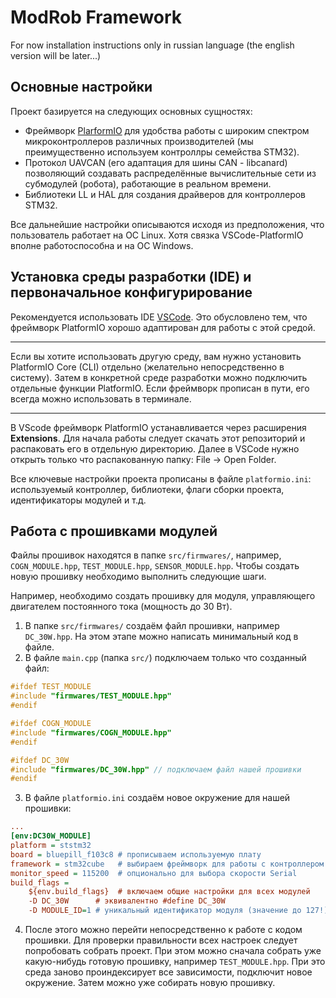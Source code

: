 # ModRob Framework
For now installation instructions only in russian language (the english version will be later...)
## Основные настройки
Проект базируется на следующих основных сущностях:
  * Фреймворк [PlarformIO](https://platformio.org/) для удобства работы с широким спектром микроконтроллеров различных производителей (мы преимущественно используем контроллры семейства STM32).
  * Протокол UAVCAN (его адаптация для шины CAN - libcanard) позволяющий создавать распределённые вычислительные сети из субмодулей (робота), работающие в реальном времени.
  * Библиотеки LL и HAL для создания драйверов для контроллеров STM32.

Все дальнейшие настройки описываются исходя из предположения, что пользователь работает на ОС Linux. Хотя связка VSCode-PlatformIO вполне работоспособна и на ОС Windows. 
## Установка среды разработки (IDE) и первоначальное конфигурирование
Рекомендуется использовать IDE [VSCode](https://code.visualstudio.com/). Это обусловлено тем, что фреймворк PlatformIO хорошо адаптирован для работы с этой средой.
___
Если вы хотите использовать другую среду, вам нужно установить PlatformIO Core (CLI) отдельно (желательно непосредственно в систему). Затем в конкретной среде разработки можно подключить отдельные функции PlatformIO. Если фреймворк прописан в пути, его всегда можно использовать в терминале. 
___

В VScode фреймворк PlatformIO устанавливается через расширения **Extensions**. 
Для начала работы следует скачать этот репозиторий и распаковать его в отдельную директорию. Далее в VSCode нужно открыть только что распакованную папку: File -> Open Folder. 

Все ключевые настройки проекта прописаны в файле `platformio.ini`: используемый контроллер, библиотеки, флаги сборки проекта, идентификаторы модулей и т.д.
## Работа с прошивками модулей
Файлы прошивок находятся в папке `src/firmwares/`, например, `COGN_MODULE.hpp`, `TEST_MODULE.hpp`, `SENSOR_MODULE.hpp`. Чтобы создать новую прошивку необходимо выполнить следующие шаги.

Например, необходимо создать прошивку для модуля, управляющего двигателем постоянного тока (мощность до 30 Вт).
1. В папке `src/firmwares/` создаём файл прошивки, например `DC_30W.hpp`. На этом этапе можно написать минимальный код в файле.
2. В файле `main.cpp` (папка `src/`) подключаем только что созданный файл:
```cpp
#ifdef TEST_MODULE
#include "firmwares/TEST_MODULE.hpp"
#endif

#ifdef COGN_MODULE
#include "firmwares/COGN_MODULE.hpp"
#endif

#ifdef DC_30W
#include "firmwares/DC_30W.hpp" // подключаем файл нашей прошивки
#endif
```
3. В файле `platformio.ini` создаём новое окружение для нашей прошивки:
```ini
...
[env:DC30W_MODULE]
platform = ststm32
board = bluepill_f103c8 # прописываем используемую плату
framework = stm32cube   # выбираем фреймворк для работы с контроллером
monitor_speed = 115200  # опционально для выбора скорости Serial
build_flags =
    ${env.build_flags}  # включаем общие настройки для всех модулей
    -D DC_30W      # эквивалентно #define DC_30W
	-D MODULE_ID=1 # уникальный идентификатор модуля (значение до 127!)

```
4. После этого можно перейти непосредственно к работе с кодом прошивки. Для проверки правильности всех настроек следует попробовать собрать проект. При этом можно сначала собрать уже какую-нибудь готовую прошивку, например `TEST_MODULE.hpp`. При это среда заново проиндексирует все зависимости, подключит новое окружение. Затем можно уже собирать новую прошивку.  